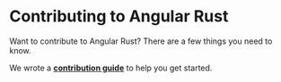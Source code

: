 # Contributing to Angular Rust

Want to contribute to Angular Rust? There are a few things you need to know.  

We wrote a **[contribution guide](https://angular-rust.github.io/contributing/how-to-contribute.html)** to help you get started.